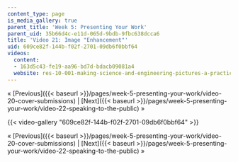 ```yaml
---
content_type: page
is_media_gallery: true
parent_title: 'Week 5: Presenting Your Work'
parent_uid: 35b66d4c-e11d-065d-9bdb-9fbc638dcca6
title: 'Video 21: Image "Enhancement"'
uid: 609ce82f-144b-f02f-2701-09db6f0bbf64
videos:
  content:
  - 163d5c43-fe19-aa96-bd7d-bdacb09081a4
  website: res-10-001-making-science-and-engineering-pictures-a-practical-guide-to-presenting-your-work-spring-2016
---
```


« [Previous]({{< baseurl >}}/pages/week-5-presenting-your-work/video-20-cover-submissions) | [Next]({{< baseurl >}}/pages/week-5-presenting-your-work/video-22-speaking-to-the-public) »

{{< video-gallery "609ce82f-144b-f02f-2701-09db6f0bbf64" >}}


« [Previous]({{< baseurl >}}/pages/week-5-presenting-your-work/video-20-cover-submissions) | [Next]({{< baseurl >}}/pages/week-5-presenting-your-work/video-22-speaking-to-the-public) »